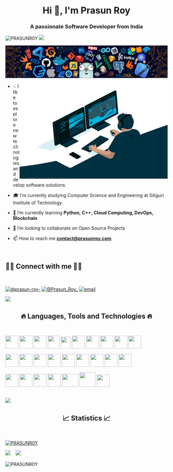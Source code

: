 <h1 align="center">Hi 👋, I'm Prasun Roy</h1>
<h3 align="center">A passionate Software Developer from India</h3>

<p align="left"> <img src="https://komarev.com/ghpvc/?username=PRASUNR0Y&label=Profile%20views&color=0e75b6&style=flat" alt="PRASUNR0Y" /> <a href="https://prasunr0y.github.io"><img src="https://img.shields.io/badge/Website-46a2f1.svg?&style=flat-square&logo=Google-Chrome&logoColor=white&link=https://prasunr0y.github.io/"/></a> </p>

<img src="./header_.png">


<img align="right" alt="GIF" src="https://github.com/PRASUNR0Y/PRASUNR0Y/blob/master/code.gif?raw=true" width="460" height="310" />


- 💡  I like to explore new technologies and develop software solutions.

- 🎓  I'm currently studying Computer Science and Engineering at Siliguri Institute of Technology.

- 🌱 I’m currently learning **Python, C++, Cloud Computing, DevOps, Blockchain**

- 👯 I’m looking to collaborate on Open Source Projects

- 📫 How to reach me **contact@prasunroy.com**


<br>

<h2>🤝🏻 Connect with me 🤝🏻</h2>

<br>

<p align="left">
<a href="https://www.linkedin.com/in/prasun-roy-/" target="blank"><img align="center" src="https://raw.githubusercontent.com/peterthehan/peterthehan/master/assets/linkedin.svg" alt="@prasun-roy-" height="30" width="40" /></a>
<a href="https://twitter.com/Prasun_Roy_" target="blank"><img align="center" src="https://raw.githubusercontent.com/peterthehan/peterthehan/master/assets/twitter.svg" alt="@Prasun_Roy_" height="30" width="40" /></a>
<a href="mailto:contact@prasunroy.com"><img src="https://img.icons8.com/color/96/000000/gmail.png" align="center" alt="email" height="40" width="40" /></a>
</p>

<img src="https://user-images.githubusercontent.com/73097560/115834477-dbab4500-a447-11eb-908a-139a6edaec5c.gif"> 


<h2 align="center">🔥 Languages, Tools and Technologies 🔥</h2>

<br>

<p align="left"> 
<img src="https://cdn.jsdelivr.net/gh/devicons/devicon/icons/cplusplus/cplusplus-original.svg" width="40" height="40"/> 
<img src="https://cdn.jsdelivr.net/gh/devicons/devicon/icons/python/python-original-wordmark.svg" width="40" height="40"/>
<img src="https://cdn.jsdelivr.net/gh/devicons/devicon/icons/go/go-original-wordmark.svg" width="40" height="40"/>   
<img src="https://cdn.jsdelivr.net/gh/devicons/devicon/icons/solidity/solidity-original.svg" width="36" height="40"/>
<img src="https://cdn.jsdelivr.net/gh/devicons/devicon/icons/kotlin/kotlin-original.svg" width="31" height="37"/>
<img src="https://cdn.jsdelivr.net/gh/devicons/devicon/icons/nodejs/nodejs-plain.svg" width="40" height="40"/> 
<img src="https://cdn.jsdelivr.net/gh/devicons/devicon/icons/express/express-original-wordmark.svg" width="40" height="40"/>
<img src="https://cdn.jsdelivr.net/gh/devicons/devicon/icons/bootstrap/bootstrap-original-wordmark.svg" width="40" height="40"/>   
<img src="https://cdn.jsdelivr.net/gh/devicons/devicon/icons/javascript/javascript-original.svg" width="40" height="40"/>
<img src="https://cdn.jsdelivr.net/gh/devicons/devicon/icons/redux/redux-original.svg" width="40" height="40"/>
</p>


<p align="left"> 
<img src="https://cdn.jsdelivr.net/gh/devicons/devicon/icons/mysql/mysql-original-wordmark.svg" width="40" height="40"/> 
<img src="https://cdn.jsdelivr.net/gh/devicons/devicon/icons/postgresql/postgresql-original-wordmark.svg" width="40" height="40"/>
<img src="https://cdn.jsdelivr.net/gh/devicons/devicon/icons/mongodb/mongodb-original-wordmark.svg" width="40" height="40"/>
<img src="https://cdn.jsdelivr.net/gh/devicons/devicon/icons/react/react-original-wordmark.svg" width="40" height="40"/> 
<img src="https://cdn.jsdelivr.net/gh/devicons/devicon/icons/nextjs/nextjs-original-wordmark.svg" width="40" height="40"/>
<img src="https://cdn.jsdelivr.net/gh/devicons/devicon/icons/nextjs/nextjs-original.svg" width="40" height="40"/>   
<img src="https://cdn.jsdelivr.net/gh/devicons/devicon/icons/qt/qt-original.svg" width="40" height="40"/> 
<img src="https://cdn.jsdelivr.net/gh/devicons/devicon/icons/linux/linux-original.svg" width="40" height="40"/> 
<img src="https://cdn.jsdelivr.net/gh/devicons/devicon/icons/windows8/windows8-original.svg" width="40" height="40"/>
</p>


<p align="left"> 
<img src="https://cdn.jsdelivr.net/gh/devicons/devicon/icons/kubernetes/kubernetes-plain.svg" width="40" height="40"/> 
<img src="https://cdn.jsdelivr.net/gh/devicons/devicon/icons/docker/docker-original-wordmark.svg" width="40" height="40"/>
<img src="https://cdn.jsdelivr.net/gh/devicons/devicon/icons/bash/bash-original.svg" width="40" height="40"/>   
<img src="https://cdn.jsdelivr.net/gh/devicons/devicon/icons/git/git-original.svg" width="40" height="40"/>
<img src="https://cdn.jsdelivr.net/gh/devicons/devicon/icons/amazonwebservices/amazonwebservices-original.svg" width="50" height="40"/>
<img src="https://cdn.jsdelivr.net/gh/devicons/devicon/icons/googlecloud/googlecloud-original.svg" width="50" height="45"/>
<img src="https://cdn.jsdelivr.net/gh/devicons/devicon/icons/azure/azure-original.svg" width="40" height="38"/>
</p>

<br>

<img src="https://user-images.githubusercontent.com/73097560/115834477-dbab4500-a447-11eb-908a-139a6edaec5c.gif"> 


<h2 align="center">📈 Statistics 📈</h2>
<br>

<p align="left"> <a href="https://github.com/ryo-ma/github-profile-trophy"><img src="https://github-profile-trophy.vercel.app/?username=PRASUNR0Y&theme=onedark&title=MultiLanguage,Joined2020,Commits,Repositories,Stars,PullRequest&margin-w=14" alt="PRASUNR0Y" /></a> </p>


<p>
<img height="137px" src="https://github-readme-stats.vercel.app/api?username=PRASUNR0Y&hide_border=true&show_icons=true&include_all_commits=true&count_private=true&line_height=21&text_color=000&icon_color=000&bg_color=0,ea6161,ffc64d,fffc4d,52fa5a&theme=graywhite" /> <img height="137px" hspace="12" src="https://github-readme-stats.vercel.app/api/top-langs?username=PRASUNR0Y&show_icons=true&locale=en&layout=compact&text_color=000&icon_color=fff&bg_color=0,52fa5a,4dfcff,c64dff&theme=graywhite"/>
</p>

<p><img align="center" src="https://github-readme-streak-stats.herokuapp.com/?user=PRASUNR0Y&" alt="PRASUNR0Y" /></p>
